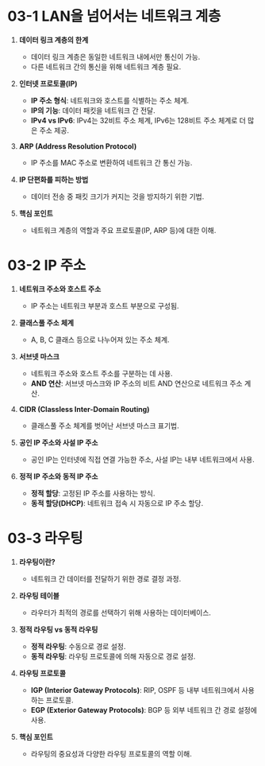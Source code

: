 # 03-1 LAN을 넘어서는 네트워크 계층

1. **데이터 링크 계층의 한계**
   - 데이터 링크 계층은 동일한 네트워크 내에서만 통신이 가능.
   - 다른 네트워크 간의 통신을 위해 네트워크 계층 필요.

2. **인터넷 프로토콜(IP)**
   - **IP 주소 형식**: 네트워크와 호스트를 식별하는 주소 체계.
   - **IP의 기능**: 데이터 패킷을 네트워크 간 전달.
   - **IPv4 vs IPv6**: IPv4는 32비트 주소 체계, IPv6는 128비트 주소 체계로 더 많은 주소 제공.

3. **ARP (Address Resolution Protocol)**
   - IP 주소를 MAC 주소로 변환하여 네트워크 간 통신 가능.

4. **IP 단편화를 피하는 방법**
   - 데이터 전송 중 패킷 크기가 커지는 것을 방지하기 위한 기법.

5. **핵심 포인트**
   - 네트워크 계층의 역할과 주요 프로토콜(IP, ARP 등)에 대한 이해.


# 03-2 IP 주소

1. **네트워크 주소와 호스트 주소**
   - IP 주소는 네트워크 부분과 호스트 부분으로 구성됨.

2. **클래스풀 주소 체계**
   - A, B, C 클래스 등으로 나누어져 있는 주소 체계.

3. **서브넷 마스크**
   - 네트워크 주소와 호스트 주소를 구분하는 데 사용.
   - **AND 연산**: 서브넷 마스크와 IP 주소의 비트 AND 연산으로 네트워크 주소 계산.

4. **CIDR (Classless Inter-Domain Routing)**
   - 클래스풀 주소 체계를 벗어난 서브넷 마스크 표기법.

5. **공인 IP 주소와 사설 IP 주소**
   - 공인 IP는 인터넷에 직접 연결 가능한 주소, 사설 IP는 내부 네트워크에서 사용.

6. **정적 IP 주소와 동적 IP 주소**
   - **정적 할당**: 고정된 IP 주소를 사용하는 방식.
   - **동적 할당(DHCP)**: 네트워크 접속 시 자동으로 IP 주소 할당.


# 03-3 라우팅

1. **라우팅이란?**
   - 네트워크 간 데이터를 전달하기 위한 경로 결정 과정.

2. **라우팅 테이블**
   - 라우터가 최적의 경로를 선택하기 위해 사용하는 데이터베이스.

3. **정적 라우팅 vs 동적 라우팅**
   - **정적 라우팅**: 수동으로 경로 설정.
   - **동적 라우팅**: 라우팅 프로토콜에 의해 자동으로 경로 설정.

4. **라우팅 프로토콜**
   - **IGP (Interior Gateway Protocols)**: RIP, OSPF 등 내부 네트워크에서 사용하는 프로토콜.
   - **EGP (Exterior Gateway Protocols)**: BGP 등 외부 네트워크 간 경로 설정에 사용.

5. **핵심 포인트**
   - 라우팅의 중요성과 다양한 라우팅 프로토콜의 역할 이해.
